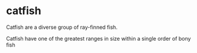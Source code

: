 # catfish

Catfish are a diverse group of ray-finned fish.

Catfish have one of the greatest ranges in size within a single order of bony fish
